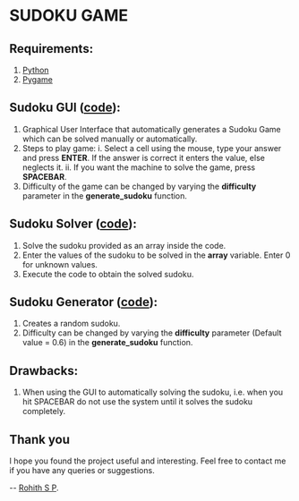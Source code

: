 # SUDOKU GAME

## Requirements:
  1. [Python](https://www.python.org/downloads/release/python-377/)
  2. [Pygame](https://pypi.org/project/pygame/)

## Sudoku GUI ([code](sudoku_gui.py)):

  1. Graphical User Interface that automatically generates a Sudoku Game which can be solved manually or automatically.
  2. Steps to play game:
      i. Select a cell using the mouse, type your answer and press **ENTER**. If the answer is correct it enters the value, else neglects it.
      ii. If you want the machine to solve the game, press **SPACEBAR**.
  3. Difficulty of the game can be changed by varying the **difficulty** parameter in the **generate_sudoku** function.
  
## Sudoku Solver ([code](sudoku_solve.py)):

  1. Solve the sudoku provided as an array inside the code.
  2. Enter the values of the sudoku to be solved in the **array** variable. Enter 0 for unknown values.
  3. Execute the code to obtain the solved sudoku.
  
## Sudoku Generator ([code](sudoku_create.py)):

  1. Creates a random sudoku.
  2. Difficulty can be changed by varying the **difficulty** parameter (Default value = 0.6) in the **generate_sudoku** function.
  
## Drawbacks:

  1. When using the GUI to automatically solving the sudoku, i.e. when you hit SPACEBAR do not use the system until it solves the sudoku completely. 

## Thank you

I hope you found the project useful and interesting. Feel free to contact me if you have any queries or suggestions.

-- [Rohith S P](https://www.linkedin.com/in/rohithsp/). 
